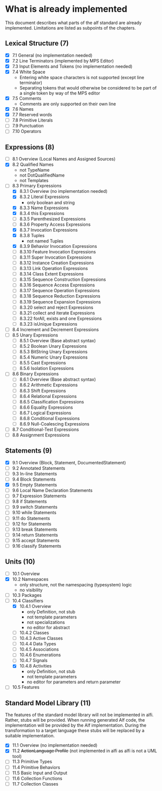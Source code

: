 # What is already implemented

This document describes what parts of the alf standard are already implemented.
Limitations are listed as subpoints of the chapters.

## Lexical Structure (7)

- [x] 7.1 General (no implementation needed)
- [x] 7.2 Line Terminators (implemented by MPS Editor)
- [x] 7.3 Input Elements and Tokens (no implementation needed)
- [x] 7.4 White Space
  - Entering white space characters is not supported (except line terminator)
  - Separating tokens that would otherwise be considered to be part of a single token by way of the MPS editor
- [x] 7.5 Comments
  - Comments are only supported on their own line
- [x] 7.6 Names
- [x] 7.7 Reserved words
- [ ] 7.8 Primitive Literals
- [ ] 7.9 Punctuation
- [ ] 7.10 Operators

## Expressions (8)

- [ ] 8.1 Overview (Local Names and Assigned Sources)
- [x] 8.2 Qualified Names
  - not TypeName
  - not DotQualifiedName
  - not Templates
- [ ] 8.3 Primary Expressions
  - [x] 8.3.1 Overview (no implementation needed)
  - [x] 8.3.2 Literal Expressions
    - only boolean and string
  - [x] 8.3.3 Name Expressions
  - [x] 8.3.4 this Expressions
  - [ ] 8.3.5 Parenthesized Expressions
  - [ ] 8.3.6 Property Access Expressions
  - [x] 8.3.7 Invocation Expressions
  - [x] 8.3.8 Tuples
    - not named Tuples
  - [x] 8.3.9 Behavior Invocation Expressions
  - [ ] 8.3.10 Feature Invocation Expressions
  - [ ] 8.3.11 Super Invocation Expressions
  - [ ] 8.3.12 Instance Creation Expressions
  - [ ] 8.3.13 Link Operation Expressions
  - [ ] 8.3.14 Class Extent Expressions
  - [ ] 8.3.15 Sequence Construction Expressions
  - [ ] 8.3.16 Sequence Access Expressions
  - [ ] 8.3.17 Sequence Operation Expressions
  - [ ] 8.3.18 Sequence Reduction Expressions
  - [ ] 8.3.19 Sequence Expansion Expressions
  - [ ] 8.3.20 select and reject Expressions
  - [ ] 8.3.21 collect and iterate Expressions
  - [ ] 8.3.22 forAll, exists and one Expressions
  - [ ] 8.3.23 isUnique Expressions
- [ ] 8.4 Increment and Decrement Expressions
- [ ] 8.5 Unary Expressions
  - [ ] 8.5.1 Overview (Base abstract syntax)
  - [ ] 8.5.2 Boolean Unary Expressions
  - [ ] 8.5.3 BitString Unary Expressions
  - [ ] 8.5.4 Numeric Unary Expressions
  - [ ] 8.5.5 Cast Expressions
  - [ ] 8.5.6 Isolation Expressions
- [ ] 8.6 Binary Expressions
  - [ ] 8.6.1 Overview (Base abstract syntax)
  - [ ] 8.6.2 Arithmetic Expressions
  - [ ] 8.6.3 Shift Expressions
  - [ ] 8.6.4 Relational Expressions
  - [ ] 8.6.5 Classification Expressions
  - [ ] 8.6.6 Equality Expressions
  - [ ] 8.6.7 Logical Expressions
  - [ ] 8.6.8 Conditional Expressions
  - [ ] 8.6.9 Null-Coalescing Expressions
- [ ] 8.7 Conditional-Test Expressions
- [ ] 8.8 Assignment Expressions

## Statements (9)

- [x] 9.1 Overview (Block, Statement, DocumentedStatement)
- [ ] 9.2 Annotated Statements
- [ ] 9.3 In-line Statements
- [ ] 9.4 Block Statements
- [x] 9.5 Empty Statements
- [ ] 9.6 Local Name Declaration Statements
- [ ] 9.7 Expression Statements
- [ ] 9.8 if Statements
- [ ] 9.9 switch Statements
- [ ] 9.10 while Statements
- [ ] 9.11 do Statements
- [ ] 9.12 for Statements
- [ ] 9.13 break Statements
- [ ] 9.14 return Statements
- [ ] 9.15 accept Statements
- [ ] 9.16 classify Statements

## Units (10)

- [ ] 10.1 Overview
- [x] 10.2 Namespaces
  - only structure, not the namespacing (typesystem) logic
  - no visibility
- [ ] 10.3 Packages
- [ ] 10.4 Classifiers
  - [x] 10.4.1 Overview
    - only Definition, not stub
    - not template parameters
    - not specializations
    - no editor for abstract
  - [ ] 10.4.2 Classes
  - [ ] 10.4.3 Active Classes
  - [ ] 10.4.4 Data Types
  - [ ] 10.4.5 Associations
  - [ ] 10.4.6 Enumerations
  - [ ] 10.4.7 Signals
  - [x] 10.4.8 Activities
    - only Definition, not stub
    - not template parameters
    - no editor for parameters and return parameter
- [ ] 10.5 Features

## Standard Model Library (11)

The features of the standard model library will not be implemented in alfi.
Rather, stubs will be provided.
When running generated Alf code, the implementation will be provided by the Alf implementation.
During the transformation to a target language these stubs will be replaced by a suitable implementation.

- [x] 11.1 Overview (no implementation needed)
- [x] 11.2 ~~ActionLanguage Profile~~ (not implemented in alfi as alfi is not a UML tool)
- [ ] 11.3 Primitive Types
- [ ] 11.4 Primitive Behaviors
- [ ] 11.5 Basic Input and Output
- [ ] 11.6 Collection Functions
- [ ] 11.7 Collection Classes
